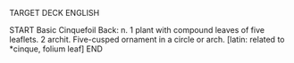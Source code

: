 TARGET DECK
ENGLISH

START
Basic
Cinquefoil
Back: n. 1 plant with compound leaves of five leaflets. 2 archit. Five-cusped ornament in a circle or arch. [latin: related to *cinque, folium leaf]
END
